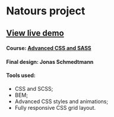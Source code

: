 # Natours project
## [View live demo](https://hedragris.github.io/nexter/)



#### Course: [Advanced CSS and SASS](http://www.udemy.com/course/advanced-css-and-sass)

#### Final design: Jonas Schmedtmann

#### Tools used:
- CSS and SCSS;
- BEM;
- Advanced CSS styles and animations;
- Fully responsive CSS grid layout.
